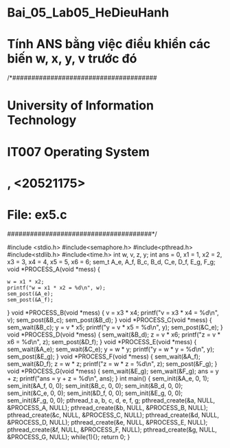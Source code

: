 # Bai_05_Lab05_HeDieuHanh
# Tính ANS bằng việc điều khiển các biến w, x, y, v trước đó
/*######################################
# University of Information Technology #
# IT007 Operating System #
# <Pham Thanh Dat>, <20521175> #
# File: ex5.c #
######################################*/

#include <stdio.h>
#include<semaphore.h>
#include<pthread.h>
#include<stdlib.h>
#include<time.h>
int w, v, z, y;
int ans = 0, x1 = 1, x2 = 2, x3 = 3, x4 = 4, x5 = 5, x6 = 6;
sem_t A_e, A_f, B_c, B_d, C_e, D_f, E_g, F_g;
void *PROCESS_A(void *mess)
{

    w = x1 * x2;
    printf("w = x1 * x2 = %d\n", w);
    sem_post(&A_e);
    sem_post(&A_f);
}
void *PROCESS_B(void *mess)
{
    v = x3 * x4;
    printf("v = x3 * x4 = %d\n", v);
    sem_post(&B_c);
    sem_post(&B_d);
}
void *PROCESS_C(void *mess)
{
    sem_wait(&B_c);
    y = v * x5;
    printf("y = v * x5 = %d\n", y);
    sem_post(&C_e);
}
void *PROCESS_D(void *mess)
{
    sem_wait(&B_d);
    z = v * x6;
    printf("z = v * x6 = %d\n", z);
    sem_post(&D_f);
}
void *PROCESS_E(void *mess)
{
    sem_wait(&A_e);
    sem_wait(&C_e);
    y = w * y;
    printf("y = w * y = %d\n", y);
    sem_post(&E_g);
}
void *PROCESS_F(void *mess)
{
    sem_wait(&A_f);
    sem_wait(&D_f);
    z = w * z;
    printf("z = w * z = %d\n", z);
    sem_post(&F_g);
}
void *PROCESS_G(void *mess)
{
    sem_wait(&E_g);
    sem_wait(&F_g);
    ans = y + z;
    printf("ans = y + z = %d\n", ans);
}
int main()
{
    sem_init(&A_e, 0, 1);
    sem_init(&A_f, 0, 0);
    sem_init(&B_c, 0, 0);
    sem_init(&B_d, 0, 0);
    sem_init(&C_e, 0, 0);
    sem_init(&D_f, 0, 0);
    sem_init(&E_g, 0, 0);
    sem_init(&F_g, 0, 0);
    pthread_t a, b, c, d, e, f, g;
    pthread_create(&a, NULL, &PROCESS_A, NULL);
    pthread_create(&b, NULL, &PROCESS_B, NULL);
    pthread_create(&c, NULL, &PROCESS_C, NULL);
    pthread_create(&d, NULL, &PROCESS_D, NULL);
    pthread_create(&e, NULL, &PROCESS_E, NULL);
    pthread_create(&f, NULL, &PROCESS_F, NULL);
    pthread_create(&g, NULL, &PROCESS_G, NULL);
    while(1){};
    return 0;
}